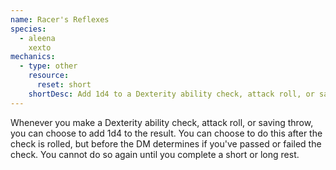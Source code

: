 ```yaml
---
name: Racer's Reflexes
species:
  - aleena
    xexto
mechanics:
  - type: other
    resource:
      reset: short
    shortDesc: Add 1d4 to a Dexterity ability check, attack roll, or saving throw.
---
```

Whenever you make a Dexterity ability check, attack roll, or saving throw, you can choose to add 1d4 to the result. You can choose to do this after the check is rolled, but before the DM determines if you've passed or failed the check. You cannot do so again until you complete a short or long rest.
